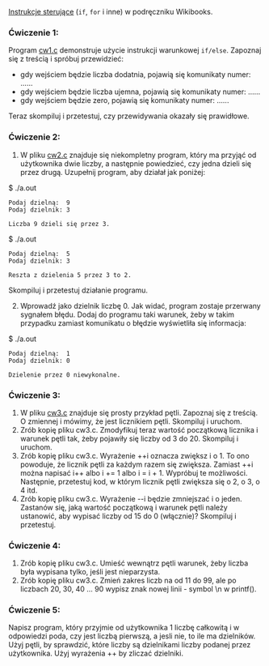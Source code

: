 [Instrukcje sterujące](https://pl.wikibooks.org/wiki/C/Instrukcje_steruj%C4%85ce) (`if`, `for` i inne) w podręczniku Wikibooks.

### **Ćwiczenie 1:**

Program [cw1.c](https://github.com/anna-wro/epi.c/blob/master/03.%20wyra%C5%BCenia%20warunkowe%20i%20p%C4%99tle/cw1.c) demonstruje użycie instrukcji warunkowej `if/else`. Zapoznaj się z treścią i spróbuj przewidzieć:

* gdy wejściem będzie liczba dodatnia, pojawią się komunikaty numer: ......
* gdy wejściem będzie liczba ujemna, pojawią się komunikaty numer: ......
* gdy wejściem będzie zero, pojawią się komunikaty numer: ......

Teraz skompiluj i przetestuj, czy przewidywania okazały się prawidłowe.


### **Ćwiczenie 2:**

1. W pliku [cw2.c](https://github.com/anna-wro/epi.c/blob/master/03.%20wyra%C5%BCenia%20warunkowe%20i%20p%C4%99tle/cw2.c) znajduje się niekompletny program, który ma przyjąć od użytkownika dwie liczby, a następnie powiedzieć, czy jedna dzieli się przez drugą. Uzupełnij program, aby działał jak poniżej:

$ ./a.out

    Podaj dzielną:  9
    Podaj dzielnik: 3

    Liczba 9 dzieli się przez 3.

$ ./a.out

    Podaj dzielną:  5
    Podaj dzielnik: 3

    Reszta z dzielenia 5 przez 3 to 2.

Skompiluj i przetestuj działanie programu.

2. Wprowadź jako dzielnik liczbę 0. Jak widać, program zostaje przerwany sygnałem błędu. Dodaj do programu taki warunek, żeby w takim przypadku zamiast komunikatu o błędzie wyświetliła się informacja:

$ ./a.out

    Podaj dzielną:  1
    Podaj dzielnik: 0

    Dzielenie przez 0 niewykonalne.


### **Ćwiczenie 3:**

1. W pliku [cw3.c](https://github.com/anna-wro/epi.c/blob/master/03.%20wyra%C5%BCenia%20warunkowe%20i%20p%C4%99tle/cw3.c) znajduje się prosty przykład pętli. Zapoznaj się z treścią. O zmiennej i mówimy, że jest licznikiem pętli. Skompiluj i uruchom.
2. Zrób kopię pliku cw3.c. Zmodyfikuj teraz wartość początkową licznika i warunek pętli tak, żeby pojawiły się liczby od 3 do 20. Skompiluj i uruchom.
3. Zrób kopię pliku cw3.c. Wyrażenie ++i oznacza zwiększ i o 1. To ono powoduje, że licznik pętli za każdym razem się zwiększa. Zamiast ++i można napisać i++ albo i += 1 albo i = i + 1. Wypróbuj te możliwości. Następnie, przetestuj kod, w którym licznik pętli zwiększa się o 2, o 3, o 4 itd.
4. Zrób kopię pliku cw3.c. Wyrażenie --i będzie zmniejszać i o jeden. Zastanów się, jaką wartość początkową i warunek pętli należy ustanowić, aby wypisać liczby od 15 do 0 (włącznie)? Skompiluj i przetestuj.

### **Ćwiczenie 4:**

1. Zrób kopię pliku cw3.c. Umieść wewnątrz pętli warunek, żeby liczba była wypisana tylko, jeśli jest nieparzysta.
2. Zrób kopię pliku cw3.c. Zmień zakres liczb na od 11 do 99, ale po liczbach 20, 30, 40 ... 90 wypisz znak nowej linii - symbol \n w printf().

### **Ćwiczenie 5:**

Napisz program, który przyjmie od użytkownika 1 liczbę całkowitą i w odpowiedzi poda, czy jest liczbą pierwszą, a jesli nie, to ile ma dzielników. Użyj pętli, by sprawdzić, które liczby są dzielnikami liczby podanej przez użytkownika. Użyj wyrażenia ++ by zliczać dzielniki.
